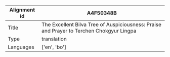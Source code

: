 |Alignment id | A4F50348B
| --- | --- 
|Title | The Excellent Bilva Tree of Auspiciousness: Praise and Prayer to Terchen Chokgyur Lingpa 
|Type | translation
|Languages | ['en', 'bo']